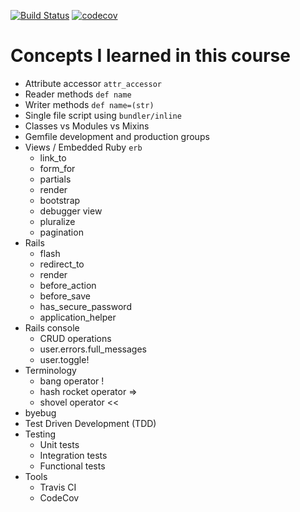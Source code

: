 [![Build Status](https://travis-ci.org/rickydam/udemy-rails.svg?branch=master)](https://travis-ci.org/rickydam/udemy-rails)
[![codecov](https://codecov.io/gh/rickydam/udemy-rails/branch/master/graph/badge.svg)](https://codecov.io/gh/rickydam/udemy-rails)

# Concepts I learned in this course
* Attribute accessor `attr_accessor`
* Reader methods `def name`
* Writer methods `def name=(str)`
* Single file script using `bundler/inline`
* Classes vs Modules vs Mixins
* Gemfile development and production groups
* Views / Embedded Ruby `erb`
  * link_to
  * form_for
  * partials
  * render
  * bootstrap
  * debugger view
  * pluralize
  * pagination
* Rails
  * flash
  * redirect_to
  * render
  * before_action
  * before_save
  * has_secure_password
  * application_helper
* Rails console
  * CRUD operations
  * user.errors.full_messages
  * user.toggle!
* Terminology
  * bang operator !
  * hash rocket operator =>
  * shovel operator <<
* byebug
* Test Driven Development (TDD)
* Testing
  * Unit tests
  * Integration tests
  * Functional tests
* Tools
  * Travis CI
  * CodeCov